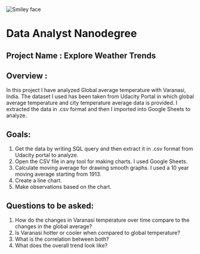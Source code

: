 <img src="https://cdn.freebiesupply.com/logos/large/2x/udacity-2-logo-png-transparent.png" alt="Smiley face">
                                        
                                        
 # Data Analyst Nanodegree 
 ## Project Name : Explore Weather Trends 

## Overview :
In this project I have analyzed Global average temperature with Varanasi, India. The dataset I used has been taken from Udacity Portal in which global average temperature and city temperature average data is provided.
I extracted the data in .csv format and then I imported into Google Sheets to analyze.

## Goals:
<ol>
<li>Get the data by writing SQL query and then extract it in .csv format from Udacity portal to analyze.</li>
<li> Open the CSV file in any tool for making charts. I used Google Sheets.</li>
<li> Calculate moving average for drawing smooth graphs. I used a 10 year moving average starting from 1913.</li>
<li>Create a line chart.</li>
<li> Make observations based on the chart.</li>
</ol>

## Questions to be asked: 
<ol>
<li> How do the changes in Varanasi temperature over time compare to the changes in the global average?</li>
<li> Is Varanasi hotter or cooler when compared to global temperature?</li>
<li> What is the correlation between both?</li>
<li>What does the overall trend look like?</li>
</ol>

